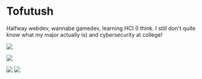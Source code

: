 # Tofutush

Halfway webdev, wannabe gamedev, learning HCI (I think. I still don't quite know what my major actually is) and cybersecurity at college!
  
![](https://github-profile-trophy.vercel.app/?username=Tofutush&theme=onestar&column=5&margin-w=16&margin-h=16)

![](http://github-profile-summary-cards.vercel.app/api/cards/profile-details?username=Tofutush&theme=github_dark)

![](http://github-profile-summary-cards.vercel.app/api/cards/stats?username=Tofutush&theme=github_dark)
![](http://github-profile-summary-cards.vercel.app/api/cards/productive-time?username=Tofutush&theme=github_dark&utcOffset=8)
